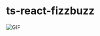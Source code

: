 # ts-react-fizzbuzz

![GIF](https://user-images.githubusercontent.com/36128512/54974609-f0eae680-4fd7-11e9-9330-5f031fa4e796.gif)
